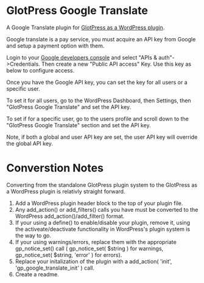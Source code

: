 # GlotPress Google Translate
A Google Translate plugin for [GlotPress as a WordPress plugin](https://github.com/deliciousbrains/GlotPress).

Google translate is a pay service, you must acquire an API key from Google and setup a payment option with them.

Login to your [Google developers console](http://console.developer.google.com) and select "APIs & auth"->Credentials.  Then create a new "Public API access" Key.  Use this key as below to configure access.

Once you have the Google API key, you can set the key for all users or a specific user.

To set it for all users, go to the WordPress Dashboard, then Settings, then "GlotPress Google Translate" and set the API key.

To set if for a specific user, go to the users profile and scroll down to the "GlotPress Google Translate" section and set the API key.

Note, if both a global and user API key are set, the user API key will override the global API key.

# Converstion Notes
Converting from the standalone GlotPress plugin system to the GlotPress as a WordPress plugin is relativly straight forward.

1. Add a WordPress plugin header block to the top of your plugin file.
2. Any add_action() or add_filters() calls you have must be converted to the WordPress add_action()/add_filter() format.
3. If your using a define() to enable/disable your plugin, remove it, using the activeate/deactivate functionality in WordPress's plugin system is the way to go.
4. If your using warnings/errors, replace them with the appropriate gp_notice_set() call ( gp_notice_set( $string ) for warnings, gp_notice_set( $string, 'error' ) for errors).
5. Replace your initalization of the plugin with a add_action( 'init', 'gp_google_translate_init' ) call.
6. Create a readme.

